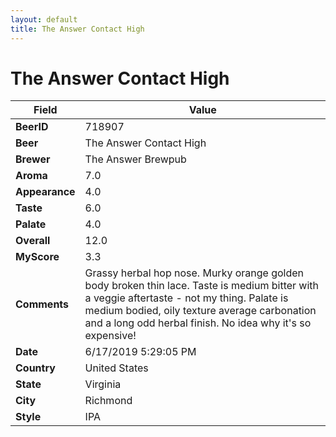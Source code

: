 ```yaml
---
layout: default
title: The Answer Contact High
---
```


# The Answer Contact High

| Field         | Value     |
|---------------|-----------|
| **BeerID** | 718907 |
| **Beer** | The Answer Contact High |
| **Brewer** | The Answer Brewpub |
| **Aroma** | 7.0 |
| **Appearance** | 4.0 |
| **Taste** | 6.0 |
| **Palate** | 4.0 |
| **Overall** | 12.0 |
| **MyScore** | 3.3 |
| **Comments** | Grassy herbal hop nose. Murky orange golden body broken thin lace. Taste is medium bitter with a veggie aftertaste - not my thing. Palate is medium bodied, oily texture average carbonation and a long odd herbal finish. No idea why it's so expensive! |
| **Date** | 6/17/2019 5:29:05 PM |
| **Country** | United States |
| **State** | Virginia |
| **City** | Richmond |
| **Style** | IPA |
